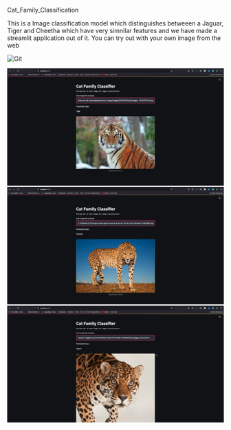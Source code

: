  Cat_Family_Classification
 
 This is a Image classification model which distinguishes betweeen a Jaguar, Tiger and Cheetha which have very simnilar features and we have made a streamlit application out of it. You can try out with your own image from the web
 
   
   ![Git](https://user-images.githubusercontent.com/42889933/120938414-36ff7100-c730-11eb-8df1-e6d2b6c4c231.gif)


 <img src="assests/Tiger.png"> <img src="assests/Cheetha.png">  <img src="assests/Jaguar.png"> 

 
 
   
